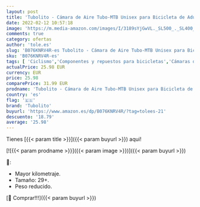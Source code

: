 ```yaml
---
layout: post
title: 'Tubolito - Cámara de Aire Tubo-MTB Unisex para Bicicleta de Adulto  Naranja  29+'
date: 2022-02-12 10:57:18
image: 'https://m.media-amazon.com/images/I/3189sYjGwVL._SL500_._SL400_.jpg'
comments: true
category: ofertas
author: 'tole.es'
slug: 'B076KNRV4R-es Tubolito - Cámara de Aire Tubo-MTB Unisex para Bicicleta...'
sku: 'B076KNRV4R-es'
tags: [ 'Ciclismo','Componentes y repuestos para bicicletas','Cámaras de aire para bicicletas','Deportes y aire libre','Ropa y equipo para deportes','bicicleta','tubolito', ]
actualPrice: 25.98 EUR
currency: EUR
price: 25.98
comparePrice: 31.99 EUR
prodname: 'Tubolito - Cámara de Aire Tubo-MTB Unisex para Bicicleta de Adulto  Naranja  29+'
country: 'es'
flag: '🇪🇸'
brand: 'Tubolito'
buyurl: 'https://www.amazon.es/dp/B076KNRV4R/?tag=tolees-21'
descuento: '18.79'
average: '25.98'
---
```


Tienes [{{< param title >}}]({{< param buyurl >}}) aqui!

[![{{< param prodname >}}]({{< param image >}})]({{< param buyurl >}})

🔎:

- Mayor kilometraje.
- Tamaño: 29+.
- Peso reducido.

[🛒 Comprar!!!]({{< param buyurl >}})
